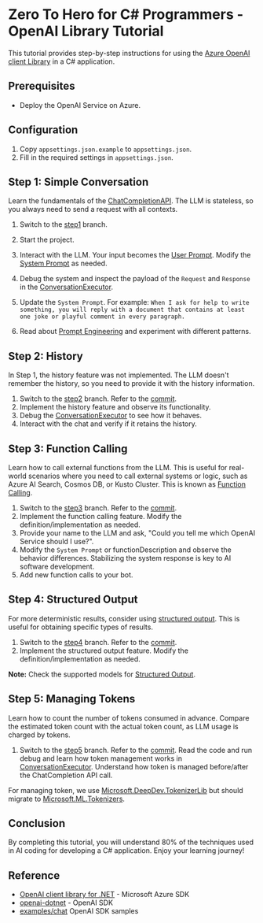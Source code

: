# Zero To Hero for C# Programmers - OpenAI Library Tutorial

This tutorial provides step-by-step instructions for using the [Azure OpenAI client Library](https://learn.microsoft.com/en-us/dotnet/api/overview/azure/ai.openai-readme?view=azure-dotnet) in a C# application.

## Prerequisites

- Deploy the OpenAI Service on Azure.

## Configuration

1. Copy `appsettings.json.example` to `appsettings.json`.
2. Fill in the required settings in `appsettings.json`.

## Step 1: Simple Conversation

Learn the fundamentals of the [ChatCompletionAPI](https://platform.openai.com/docs/api-reference/chat/create). The LLM is stateless, so you always need to send a request with all contexts.

1. Switch to the [step1](https://github.com/TsuyoshiUshio/OpenAISDKTutorial/tree/step1) branch.
2. Start the project.
3. Interact with the LLM. Your input becomes the [User Prompt](https://blog.promptlayer.com/system-prompt-vs-user-prompt-a-comprehensive-guide-for-ai-prompts/). Modify the [System Prompt](https://learn.microsoft.com/en-us/azure/ai-services/openai/concepts/advanced-prompt-engineering) as needed.
4. Debug the system and inspect the payload of the `Request` and `Response` in the [ConversationExecutor](https://github.com/TsuyoshiUshio/OpenAISDKTutorial/blob/step1/OpenAISDKTutorial/ConversationExecutor.cs).
5. Update the `System Prompt`. For example: `When I ask for help to write something, you will reply with a document that contains at least one joke or playful comment in every paragraph.`

6. Read about [Prompt Engineering](https://platform.openai.com/docs/guides/prompt-engineering) and experiment with different patterns.

## Step 2: History

In Step 1, the history feature was not implemented. The LLM doesn't remember the history, so you need to provide it with the history information.

1. Switch to the [step2](https://github.com/TsuyoshiUshio/OpenAISDKTutorial/tree/step2) branch. Refer to the [commit](https://github.com/TsuyoshiUshio/OpenAISDKTutorial/commit/30405bd994b5e729a375bea84569c0d833eb4cae).
2. Implement the history feature and observe its functionality.
3. Debug the [ConversationExecutor](https://github.com/TsuyoshiUshio/OpenAISDKTutorial/blob/step2/OpenAISDKTutorial/ConversationExecutor.cs) to see how it behaves.
4. Interact with the chat and verify if it retains the history.

## Step 3: Function Calling

Learn how to call external functions from the LLM. This is useful for real-world scenarios where you need to call external systems or logic, such as Azure AI Search, Cosmos DB, or Kusto Cluster. This is known as [Function Calling](https://platform.openai.com/docs/guides/function-calling).

1. Switch to the [step3](https://github.com/TsuyoshiUshio/OpenAISDKTutorial/tree/step3) branch. Refer to the [commit](https://github.com/TsuyoshiUshio/OpenAISDKTutorial/commit/1cdfb160812c4dbb06918d6c24b75732191fccbf).
2. Implement the function calling feature. Modify the definition/implementation as needed.
3. Provide your name to the LLM and ask, "Could you tell me which OpenAI Service should I use?".
4. Modify the `System Prompt` or functionDescription and observe the behavior differences. Stabilizing the system response is key to AI software development.
5. Add new function calls to your bot.

## Step 4: Structured Output

For more deterministic results, consider using [structured output](https://platform.openai.com/docs/guides/structured-outputs). This is useful for obtaining specific types of results.

1. Switch to the [step4](https://github.com/TsuyoshiUshio/OpenAISDKTutorial/tree/step4) branch. Refer to the [commit](https://github.com/TsuyoshiUshio/OpenAISDKTutorial/commit/24098084a1ec672533ff38b73495688f2a497dc9).
2. Implement the structured output feature. Modify the definition/implementation as needed.

**Note:** Check the supported models for [Structured Output](https://platform.openai.com/docs/guides/structured-outputs#supported-models).

## Step 5: Managing Tokens

Learn how to count the number of tokens consumed in advance. Compare the estimated token count with the actual token count, as LLM usage is charged by tokens.

1. Switch to the [step5](https://github.com/TsuyoshiUshio/OpenAISDKTutorial/tree/step5) branch. Refer to the [commit](https://github.com/TsuyoshiUshio/OpenAISDKTutorial/commit/3b0f84f7caf67fb3f96315a2de628d33501fd113).
Read the code and run debug and learn how token management works in [ConversationExecutor](https://github.com/TsuyoshiUshio/OpenAISDKTutorial/blob/fd28d464abc4ced4baea7da5b7de5a5405784638/OpenAISDKTutorial/ConversationExecutor.cs#L56). Understand how token is managed before/after the ChatCompletion API call.

For managing token, we use [Microsoft.DeepDev.TokenizerLib](https://github.com/microsoft/Tokenizer) but should migrate to [Microsoft.ML.Tokenizers](https://learn.microsoft.com/en-us/dotnet/api/microsoft.ml.tokenizers.tokenizer?view=ml-dotnet-preview).

## Conclusion

By completing this tutorial, you will understand 80% of the techniques used in AI coding for developing a C# application. Enjoy your learning journey!

## Reference

* [OpenAI client library for .NET](https://learn.microsoft.com/en-us/dotnet/api/overview/azure/ai.openai-readme?view=azure-dotnet) - Microsoft Azure SDK
* [openai-dotnet](https://github.com/openai/openai-dotnet/tree/main) - OpenAI SDK
* [examples/chat](https://github.com/openai/openai-dotnet/tree/main/examples/Chat) OpenAI SDK samples
